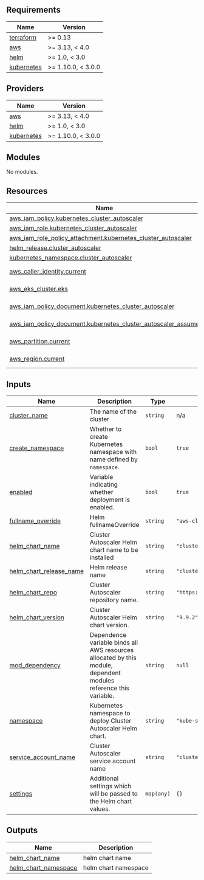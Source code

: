 <!-- BEGINNING OF PRE-COMMIT-TERRAFORM DOCS HOOK -->
## Requirements

| Name | Version |
|------|---------|
| <a name="requirement_terraform"></a> [terraform](#requirement\_terraform) | >= 0.13 |
| <a name="requirement_aws"></a> [aws](#requirement\_aws) | >= 3.13, < 4.0 |
| <a name="requirement_helm"></a> [helm](#requirement\_helm) | >= 1.0, < 3.0 |
| <a name="requirement_kubernetes"></a> [kubernetes](#requirement\_kubernetes) | >= 1.10.0, < 3.0.0 |

## Providers

| Name | Version |
|------|---------|
| <a name="provider_aws"></a> [aws](#provider\_aws) | >= 3.13, < 4.0 |
| <a name="provider_helm"></a> [helm](#provider\_helm) | >= 1.0, < 3.0 |
| <a name="provider_kubernetes"></a> [kubernetes](#provider\_kubernetes) | >= 1.10.0, < 3.0.0 |

## Modules

No modules.

## Resources

| Name | Type |
|------|------|
| [aws_iam_policy.kubernetes_cluster_autoscaler](https://registry.terraform.io/providers/hashicorp/aws/latest/docs/resources/iam_policy) | resource |
| [aws_iam_role.kubernetes_cluster_autoscaler](https://registry.terraform.io/providers/hashicorp/aws/latest/docs/resources/iam_role) | resource |
| [aws_iam_role_policy_attachment.kubernetes_cluster_autoscaler](https://registry.terraform.io/providers/hashicorp/aws/latest/docs/resources/iam_role_policy_attachment) | resource |
| [helm_release.cluster_autoscaler](https://registry.terraform.io/providers/hashicorp/helm/latest/docs/resources/release) | resource |
| [kubernetes_namespace.cluster_autoscaler](https://registry.terraform.io/providers/hashicorp/kubernetes/latest/docs/resources/namespace) | resource |
| [aws_caller_identity.current](https://registry.terraform.io/providers/hashicorp/aws/latest/docs/data-sources/caller_identity) | data source |
| [aws_eks_cluster.eks](https://registry.terraform.io/providers/hashicorp/aws/latest/docs/data-sources/eks_cluster) | data source |
| [aws_iam_policy_document.kubernetes_cluster_autoscaler](https://registry.terraform.io/providers/hashicorp/aws/latest/docs/data-sources/iam_policy_document) | data source |
| [aws_iam_policy_document.kubernetes_cluster_autoscaler_assume](https://registry.terraform.io/providers/hashicorp/aws/latest/docs/data-sources/iam_policy_document) | data source |
| [aws_partition.current](https://registry.terraform.io/providers/hashicorp/aws/latest/docs/data-sources/partition) | data source |
| [aws_region.current](https://registry.terraform.io/providers/hashicorp/aws/latest/docs/data-sources/region) | data source |

## Inputs

| Name | Description | Type | Default | Required |
|------|-------------|------|---------|:--------:|
| <a name="input_cluster_name"></a> [cluster\_name](#input\_cluster\_name) | The name of the cluster | `string` | n/a | yes |
| <a name="input_create_namespace"></a> [create\_namespace](#input\_create\_namespace) | Whether to create Kubernetes namespace with name defined by `namespace`. | `bool` | `true` | no |
| <a name="input_enabled"></a> [enabled](#input\_enabled) | Variable indicating whether deployment is enabled. | `bool` | `true` | no |
| <a name="input_fullname_override"></a> [fullname\_override](#input\_fullname\_override) | Helm fullnameOverride | `string` | `"aws-cluster-autoscaler"` | no |
| <a name="input_helm_chart_name"></a> [helm\_chart\_name](#input\_helm\_chart\_name) | Cluster Autoscaler Helm chart name to be installed | `string` | `"cluster-autoscaler"` | no |
| <a name="input_helm_chart_release_name"></a> [helm\_chart\_release\_name](#input\_helm\_chart\_release\_name) | Helm release name | `string` | `"cluster-autoscaler"` | no |
| <a name="input_helm_chart_repo"></a> [helm\_chart\_repo](#input\_helm\_chart\_repo) | Cluster Autoscaler repository name. | `string` | `"https://kubernetes.github.io/autoscaler"` | no |
| <a name="input_helm_chart_version"></a> [helm\_chart\_version](#input\_helm\_chart\_version) | Cluster Autoscaler Helm chart version. | `string` | `"9.9.2"` | no |
| <a name="input_mod_dependency"></a> [mod\_dependency](#input\_mod\_dependency) | Dependence variable binds all AWS resources allocated by this module, dependent modules reference this variable. | `string` | `null` | no |
| <a name="input_namespace"></a> [namespace](#input\_namespace) | Kubernetes namespace to deploy Cluster Autoscaler Helm chart. | `string` | `"kube-system"` | no |
| <a name="input_service_account_name"></a> [service\_account\_name](#input\_service\_account\_name) | Cluster Autoscaler service account name | `string` | `"cluster-autoscaler"` | no |
| <a name="input_settings"></a> [settings](#input\_settings) | Additional settings which will be passed to the Helm chart values. | `map(any)` | `{}` | no |

## Outputs

| Name | Description |
|------|-------------|
| <a name="output_helm_chart_name"></a> [helm\_chart\_name](#output\_helm\_chart\_name) | helm chart name |
| <a name="output_helm_chart_namespace"></a> [helm\_chart\_namespace](#output\_helm\_chart\_namespace) | helm chart namespace |
<!-- END OF PRE-COMMIT-TERRAFORM DOCS HOOK -->
